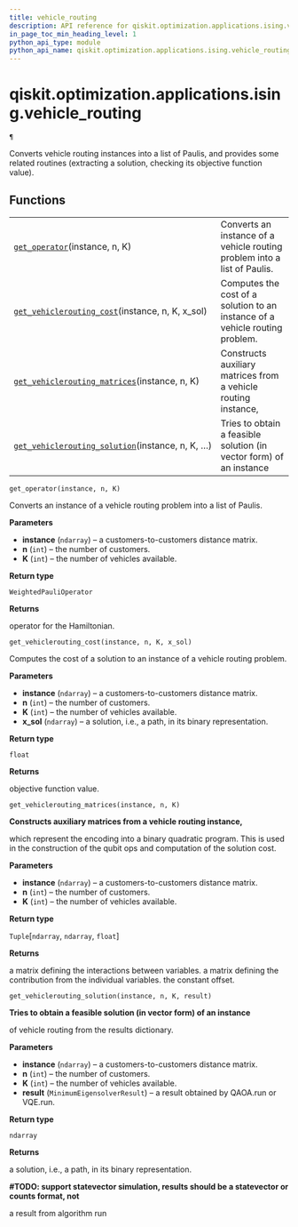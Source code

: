 ```yaml
---
title: vehicle_routing
description: API reference for qiskit.optimization.applications.ising.vehicle_routing
in_page_toc_min_heading_level: 1
python_api_type: module
python_api_name: qiskit.optimization.applications.ising.vehicle_routing
---
```


<span id="module-qiskit.optimization.applications.ising.vehicle_routing" />

<span id="qiskit-optimization-applications-ising-vehicle-routing" />

# qiskit.optimization.applications.ising.vehicle\_routing

<span id="module-qiskit.optimization.applications.ising.vehicle_routing" />

`¶`

Converts vehicle routing instances into a list of Paulis, and provides some related routines (extracting a solution, checking its objective function value).

## Functions

|                                                                                                                                                                                                                              |                                                                              |
| ---------------------------------------------------------------------------------------------------------------------------------------------------------------------------------------------------------------------------- | ---------------------------------------------------------------------------- |
| [`get_operator`](#qiskit.optimization.applications.ising.vehicle_routing.get_operator "qiskit.optimization.applications.ising.vehicle_routing.get_operator")(instance, n, K)                                                 | Converts an instance of a vehicle routing problem into a list of Paulis.     |
| [`get_vehiclerouting_cost`](#qiskit.optimization.applications.ising.vehicle_routing.get_vehiclerouting_cost "qiskit.optimization.applications.ising.vehicle_routing.get_vehiclerouting_cost")(instance, n, K, x\_sol)        | Computes the cost of a solution to an instance of a vehicle routing problem. |
| [`get_vehiclerouting_matrices`](#qiskit.optimization.applications.ising.vehicle_routing.get_vehiclerouting_matrices "qiskit.optimization.applications.ising.vehicle_routing.get_vehiclerouting_matrices")(instance, n, K)    | Constructs auxiliary matrices from a vehicle routing instance,               |
| [`get_vehiclerouting_solution`](#qiskit.optimization.applications.ising.vehicle_routing.get_vehiclerouting_solution "qiskit.optimization.applications.ising.vehicle_routing.get_vehiclerouting_solution")(instance, n, K, …) | Tries to obtain a feasible solution (in vector form) of an instance          |

<span id="undefined" />

`get_operator(instance, n, K)`

Converts an instance of a vehicle routing problem into a list of Paulis.

**Parameters**

*   **instance** (`ndarray`) – a customers-to-customers distance matrix.
*   **n** (`int`) – the number of customers.
*   **K** (`int`) – the number of vehicles available.

**Return type**

`WeightedPauliOperator`

**Returns**

operator for the Hamiltonian.

<span id="undefined" />

`get_vehiclerouting_cost(instance, n, K, x_sol)`

Computes the cost of a solution to an instance of a vehicle routing problem.

**Parameters**

*   **instance** (`ndarray`) – a customers-to-customers distance matrix.
*   **n** (`int`) – the number of customers.
*   **K** (`int`) – the number of vehicles available.
*   **x\_sol** (`ndarray`) – a solution, i.e., a path, in its binary representation.

**Return type**

`float`

**Returns**

objective function value.

<span id="undefined" />

`get_vehiclerouting_matrices(instance, n, K)`

**Constructs auxiliary matrices from a vehicle routing instance,**

which represent the encoding into a binary quadratic program. This is used in the construction of the qubit ops and computation of the solution cost.

**Parameters**

*   **instance** (`ndarray`) – a customers-to-customers distance matrix.
*   **n** (`int`) – the number of customers.
*   **K** (`int`) – the number of vehicles available.

**Return type**

`Tuple`\[`ndarray`, `ndarray`, `float`]

**Returns**

a matrix defining the interactions between variables. a matrix defining the contribution from the individual variables. the constant offset.

<span id="undefined" />

`get_vehiclerouting_solution(instance, n, K, result)`

**Tries to obtain a feasible solution (in vector form) of an instance**

of vehicle routing from the results dictionary.

**Parameters**

*   **instance** (`ndarray`) – a customers-to-customers distance matrix.
*   **n** (`int`) – the number of customers.
*   **K** (`int`) – the number of vehicles available.
*   **result** (`MinimumEigensolverResult`) – a result obtained by QAOA.run or VQE.run.

**Return type**

`ndarray`

**Returns**

a solution, i.e., a path, in its binary representation.

**#TODO: support statevector simulation, results should be a statevector or counts format, not**

a result from algorithm run

